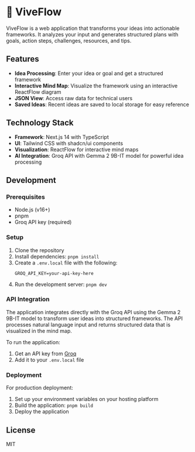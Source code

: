 # 🌊 ViveFlow

ViveFlow is a web application that transforms your ideas into actionable frameworks. It analyzes your input and generates structured plans with goals, action steps, challenges, resources, and tips.

## Features

- **Idea Processing**: Enter your idea or goal and get a structured framework
- **Interactive Mind Map**: Visualize the framework using an interactive ReactFlow diagram
- **JSON View**: Access raw data for technical users
- **Saved Ideas**: Recent ideas are saved to local storage for easy reference

## Technology Stack

- **Framework**: Next.js 14 with TypeScript
- **UI**: Tailwind CSS with shadcn/ui components
- **Visualization**: ReactFlow for interactive mind maps
- **AI Integration**: Groq API with Gemma 2 9B-IT model for powerful idea processing

## Development

### Prerequisites

- Node.js (v16+)
- pnpm
- Groq API key (required)

### Setup

1. Clone the repository
2. Install dependencies: `pnpm install`
3. Create a `.env.local` file with the following:
   ```
   GROQ_API_KEY=your-api-key-here
   ```
4. Run the development server: `pnpm dev`

### API Integration

The application integrates directly with the Groq API using the Gemma 2 9B-IT model to transform user ideas into structured frameworks. The API processes natural language input and returns structured data that is visualized in the mind map.

To run the application:
1. Get an API key from [Groq](https://console.groq.com/)
2. Add it to your `.env.local` file

### Deployment

For production deployment:

1. Set up your environment variables on your hosting platform
2. Build the application: `pnpm build`
3. Deploy the application

## License

MIT 